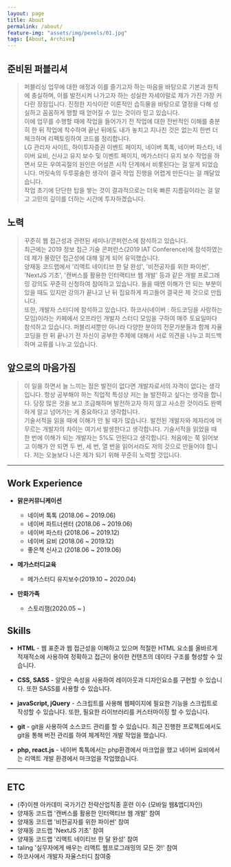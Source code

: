 ```yaml
---
layout: page
title: About
permalink: /about/
feature-img: "assets/img/pexels/01.jpg"
tags: [About, Archive]
---
```


## 준비된 퍼블리셔
> 퍼블리싱 업무에 대한 애정과 이를 즐기고자 하는 마음을 바탕으로 기본과 원칙에 충실하며, 이를 발전시켜 나가고자 하는 성실한 자세야말로 제가 가진 가장 커다란 장점입니다.
진정한 지식이란 이론적인 습득물을 바탕으로 열정을 다해 성실하고 꼼꼼하게 행할 때 얻어질 수 있는 것이라 믿고 있습니다.<br>
>이에 업무를 수행할 때에 작업을 들어가기 전 작업에 대한 전반적인 이해를 충분히 한 뒤 작업에 착수하며 끝난 뒤에도 내가 놓치고 지나친 것은 없는지 한번 더 체크하며 리펙토링하여 코드를 정리합니다.<br>
>LG 관리자 사이트, 하이투자증권 이벤트 페이지, 네이버 톡톡, 네이버 파스타, 네이버 요비, 신사고 유지 보수 및 이벤트 페이지, 메가스터디 유지 보수 작업을 하면서 모든 우여곡절의 원인은 어설픈 시작 단계에서 비롯된다는 걸 알게 되었습니다. 머릿속의 두루뭉술한 생각이 결국 작업 진행을 어렵게 만든다는 걸 깨달았습니다.<br>
작업 초기에 단단한 탑을 쌓는 것이 결과적으로는 더욱 빠른 지름길이라는 걸 알고 고민의 깊이를 더하는 시간에 투자하겠습니다.

## 노력
>꾸준히 웹 접근성과 관련된 세미나/콘퍼런스에 참석하고 있습니다.<br>
최근에는 2019 정보 접근 기술 콘퍼런스(2019 IAT Conference)에 참석하였는데 제가 몰랐던 접근성에 대해 알게 되어 유익했습니다.<br>
양재동 코드랩에서 '리액트 네이티브 한 달 완성', '비전공자를 위한 파이썬', 'NextJS 기초', '캔버스를 활용한 인터랙티브 웹 개발' 등과 같은 개발 프로그래밍 강의도 꾸준히 신청하여 참여하고 있습니다.
들을 때엔 이해가 안 되는 부분이 있을 때도 있지만 강의가 끝나고 난 뒤 집요하게 파고들어 결국은 제 것으로 만듭니다.<br>
>또한, 개발자 스터디에 참석하고 있습니다. 하코사(네이버 : 하드코딩을 사랑하는 모임)이라는 카페에서 오프라인 개발자 스터디 모임을 구하여 매주 토요일마다 참석하고 있습니다.
퍼블리셔뿐만 아니라 다양한 분야의 전문가분들과 함께 자율 코딩을 한 뒤 끝나기 전 자신이 공부한 주제에 대해서 서로 의견을 나누고 피드백 하며 교류를 나누고 있습니다.

## 앞으로의 마음가짐
>이 일을 하면서 늘 느끼는 점은 발전이 없다면 개발자로서의 자격이 없다는 생각입니다.
항상 공부해야 하는 직업적 특성상 저는 늘 발전하고 싶다는 생각을 합니다.
당장 많은 것을 보고 조급해하며 발전하고자 하지 않고 사소한 것이라도 완벽하게 알고 넘어가는 게 중요하다고 생각합니다.<br>
>기술서적을 읽을 때에 이해가 안 될 때가 많습니다.
발전된 개발자와 제자리에 머무르는 개발자의 차이는 여기서 발생한다고 생각합니다.
기술서적을 읽었을 때 한 번에 이해가 되는 개발자는 5%도 안된다고 생각합니다. 처음에는 쭉 읽어보고 이해가 안 되면 두 번, 세 번, 열 번을 읽어서라도 저의 것으로 만들어야 합니다.
저는 오늘보다 나은 제가 되기 위해 꾸준히 노력할 것입니다.

***

## Work Experience
* **맑은커뮤니케이션**
     + 네이버 톡톡 (2018.06 ~ 2019.06)
     + 네이버 파트너센터 (2018.06 ~ 2019.06)
     + 네이버 파스타 (2018.06 ~ 2019.12)
     + 네이버 요비 (2018.06 ~ 2019.12)
     + 좋은책 신사고 (2018.06 ~ 2019.06)

* **메가스터디교육**
    + 메가스터디 유지보수(2019.10 ~ 2020.04)

* **만화가족**
    + 스토리잼(2020.05 ~ )

## Skills

* **HTML** - 웹 표준과 웹 접근성을 이해하고 있으며 적절한 HTML 요소를 올바르게 적재적소에 사용하여 정확하고 접근이 용이한 컨텐츠의 데이타 구조를 형성할 수 있습니다.

* **CSS, SASS** - 알맞은 속성을 사용하여 레이아웃과 디자인요소를 구현할 수 있습니다. 또한 SASS를 사용할 수 있습니다.

* **javaScript, jQuery** - 스크립트를 사용해 웹페이지에 필요한 기능을 스크립트로 작성할 수 있습니다. 또한, 필요한 라이브러리를 커스터마이징 할 수 있습니다.

* **git** - git을 사용하여 소스코드 관리를 할 수 있습니다. 최근 진행한 프로젝트에서도 git을 통해 버전 관리를 하여 체계적인 개발 작업을 했습니다.

* **php, react.js** - 네이버 톡톡에서는 php환경에서 마크업을 했고 네이버 요비에서는 리액트 개발 환경에서 마크업을 작업했습니다.

***

## ETC

- (주)이젠 아카데미 국가기간 전략산업직종 훈련 이수 (모바일 웹&앱디자인)
- 양재동 코드랩 '캔버스를 활용한 인터랙티브 웹 개발' 참여
- 양재동 코드랩 '비전공자를 위한 파이썬' 참여
- 양재동 코드랩 'NextJS 기초' 참여
- 양재동 코드랩 '리액트 네이티브 한 달 완성' 참여
- taling '실무자에게 배우는 리액트 웹프로그래밍의 모든 것!' 참여
- 하코사에서 개발자 자율스터디 참여중
